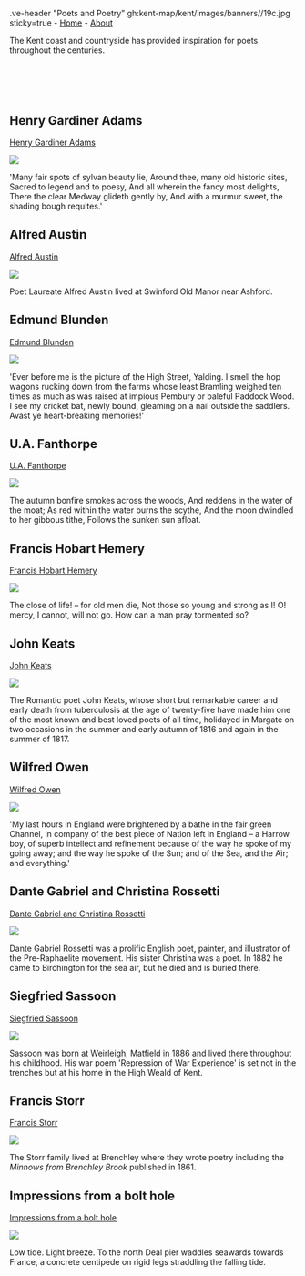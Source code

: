 .ve-header "Poets and Poetry" gh:kent-map/kent/images/banners//19c.jpg sticky=true
    - [Home](/)
    - [About](/about)

The Kent coast and countryside has provided inspiration for poets throughout the centuries.

# &nbsp; 
<param class="cards">

## Henry Gardiner Adams

[Henry Gardiner Adams](/19c/19c-gardiner-adams-biography)

![](https://iiif.juncture-digital.org/thumbnail?url=https://stor.artstor.org/stor/fb97b8a2-50de-4cae-b35b-7aedb06de42b)

'Many fair spots of sylvan beauty lie, Around thee, many old historic sites, Sacred to legend and to poesy, And all wherein the fancy most delights, There the clear Medway glideth gently by, And with a murmur sweet, the shading bough requites.'

## Alfred Austin

[Alfred Austin](/19c/19c-austin-biography)

![](https://iiif.juncture-digital.org/thumbnail?url=https://stor.artstor.org/stor/92a76fb8-2dd9-4c8f-9ab4-875516a84afc)

Poet Laureate Alfred Austin lived at Swinford Old Manor near Ashford.

## Edmund Blunden

[Edmund Blunden](/20c/20c-blunden-biography)

![](https://iiif.juncture-digital.org/thumbnail?url=https://stor.artstor.org/stor/af58512e-cbf4-4f26-8776-3560de893011)

'Ever before me is the picture of the High Street, Yalding. I smell the hop wagons rucking down from the farms whose least Bramling weighed ten times as much as was raised at impious Pembury or baleful Paddock Wood. I see my cricket bat, newly bound, gleaming on a nail outside the saddlers. Avast ye heart-breaking memories!'

## U.A. Fanthorpe

[U.A. Fanthorpe](/20c/20c-fanthorpe-biography)

![](https://iiif.juncture-digital.org/thumbnail?url=https://stor.artstor.org/stor/4b100611-c99e-4cde-a1d3-6ebd0aa3c6a9)

The autumn bonfire smokes across the woods, And reddens in the water of the moat; As red within the water burns the scythe, And the moon dwindled to her gibbous tithe, Follows the sunken sun afloat.

## Francis Hobart Hemery

[Francis Hobart Hemery](/19c/19c-hemery-biography)

![](https://iiif.juncture-digital.org/thumbnail?url=https://stor.artstor.org/stor/3cb447d3-c9cf-47a9-aac5-f019f2f745aa)

The close of life! – for old men die, Not those so young and strong as I! O! mercy, I cannot, will not go. How can a man pray tormented so?

## John Keats

[John Keats](/19c/19c-keats-margate)

![](https://iiif.juncture-digital.org/thumbnail?url=https://stor.artstor.org/stor/3d6bd78a-fd4c-48c8-89fc-5add0e8f84fe)

The Romantic poet John Keats, whose short but remarkable career and early death from tuberculosis at the age of twenty-five have made him one of the most known and best loved poets of all time, holidayed in Margate on two occasions in the summer and early autumn of 1816 and again in the summer of 1817.

## Wilfred Owen

[Wilfred Owen](/20c/20c-owen-biography)

![](https://iiif.juncture-digital.org/thumbnail?url=https://stor.artstor.org/stor/94ab5b11-f726-4067-8c5b-46b3c295fad6)

'My last hours in England were brightened by a bathe in the fair green Channel, in company of the best piece of Nation left in England – a Harrow boy, of superb intellect and refinement because of the way he spoke of my going away; and the way he spoke of the Sun; and of the Sea, and the Air; and everything.'

## Dante Gabriel and Christina Rossetti

[Dante Gabriel and Christina Rossetti](/19c/19c-rossetti-biography)

![](https://iiif.juncture-digital.org/thumbnail?url=https://stor.artstor.org/stor/09022d7a-17ba-48e8-8429-10f7fcbb6a46)

Dante Gabriel Rossetti was a prolific English poet, painter, and illustrator of the Pre-Raphaelite movement. His sister Christina was a poet. In 1882 he came to Birchington for the sea air, but he died and is buried there.

## Siegfried Sassoon

[Siegfried Sassoon](/20c/20c-sassoon-biography)

![](https://iiif.juncture-digital.org/thumbnail?url=https://upload.wikimedia.org/wikipedia/commons/b/b4/Siegfried_Sassoon_by_Glyn_Warren_Philpot_1917.jpeg)

Sassoon was born at Weirleigh, Matfield in 1886 and lived there throughout his childhood. His war poem 'Repression of War Experience' is set not in the trenches but at his home in the High Weald of Kent.

## Francis Storr

[Francis Storr](/19c/19c-storr-biography)

![](https://iiif.juncture-digital.org/thumbnail?url=https://stor.artstor.org/stor/99141c27-93ca-4f9d-bfef-56a29b4bc3f3)

The Storr family lived at Brenchley where they wrote poetry including the _Minnows from Brenchley Brook_ published in 1861.

## Impressions from a bolt hole

[Impressions from a bolt hole](/21c/21c-impressions-hirst)

![](https://iiif.juncture-digital.org/thumbnail?url=https://stor.artstor.org/stor/731e64ad-bad5-4db7-998a-84087304e97d)

Low tide. Light breeze. To the north Deal pier waddles seawards towards France, a concrete centipede on rigid legs straddling the falling tide.
